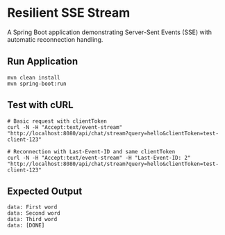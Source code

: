 # Resilient SSE Stream

A Spring Boot application demonstrating Server-Sent Events (SSE) with automatic reconnection handling.

## Run Application
```
mvn clean install
mvn spring-boot:run
```

## Test with cURL
```
# Basic request with clientToken
curl -N -H "Accept:text/event-stream" "http://localhost:8080/api/chat/stream?query=hello&clientToken=test-client-123"

# Reconnection with Last-Event-ID and same clientToken
curl -N -H "Accept:text/event-stream" -H "Last-Event-ID: 2" "http://localhost:8080/api/chat/stream?query=hello&clientToken=test-client-123"
```

## Expected Output
```
data: First word 
data: Second word 
data: Third word 
data: [DONE]
```